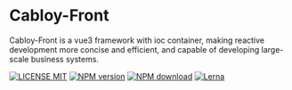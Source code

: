 # Cabloy-Front

Cabloy-Front is a vue3 framework with ioc container, making reactive development more concise and efficient, and capable of developing large-scale business systems.

[![LICENSE MIT][license-image]][license-url]
[![NPM version][npm-image]][npm-url]
[![NPM download][download-image]][download-url]
[![Lerna][lerna-image]][lerna-url]

[license-image]: https://img.shields.io/badge/license-MIT-blue.svg
[license-url]: https://github.com/cabloy/cabloy-front/blob/master/LICENSE
[npm-image]: https://img.shields.io/npm/v/cabloy.svg?style=flat-square
[npm-url]: https://npmjs.com/package/@cabloy/front
[lerna-image]: https://img.shields.io/badge/maintained%20with-lerna-cc00ff.svg
[lerna-url]: https://lernajs.io
[download-image]: https://img.shields.io/npm/dm/@cabloy/front?color=orange&label=npm%20downloads
[download-url]: https://npmjs.com/package/@cabloy/front

